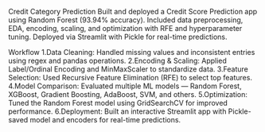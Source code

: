 Credit Category Prediction
Built and deployed a Credit Score Prediction app using Random Forest (93.94% accuracy). 
Included data preprocessing, EDA, encoding, scaling, and optimization with RFE and hyperparameter tuning. 
Deployed via Streamlit with Pickle for real-time predictions.

Workflow
1.Data Cleaning: Handled missing values and inconsistent entries using regex and pandas operations.
2.Encoding & Scaling: Applied Label/Ordinal Encoding and MinMaxScaler to standardize data.
3.Feature Selection: Used Recursive Feature Elimination (RFE) to select top features.
4.Model Comparison: Evaluated multiple ML models — Random Forest, XGBoost, Gradient Boosting, AdaBoost, SVM, and others.
5.Optimization: Tuned the Random Forest model using GridSearchCV for improved performance.
6.Deployment: Built an interactive Streamlit app with Pickle-saved model and encoders for real-time predictions.

